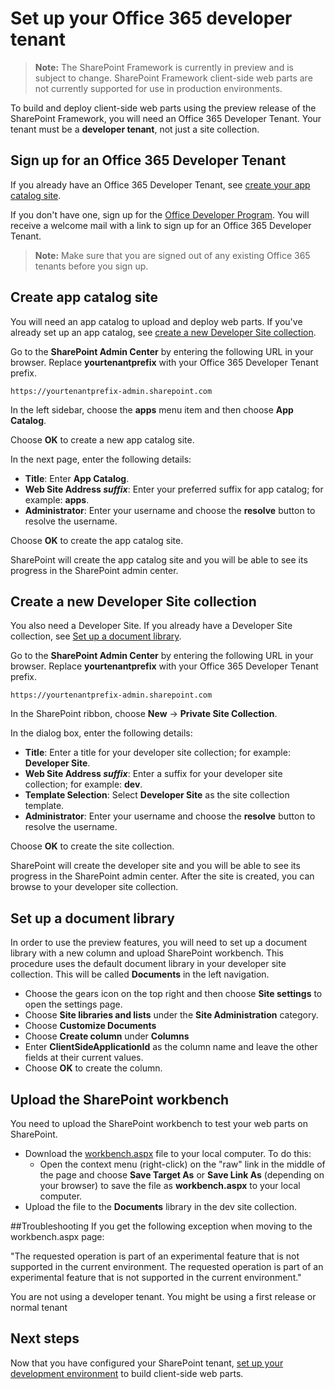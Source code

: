# Set up your Office 365 developer tenant

>**Note:** The SharePoint Framework is currently in preview and is subject to change. SharePoint Framework client-side web parts are not currently supported for use in production environments.

To build and deploy client-side web parts using the preview release of the SharePoint Framework, you will need an Office 365 Developer Tenant. Your tenant must be a **developer tenant**, not just a site collection. 

## Sign up for an Office 365 Developer Tenant
If you already have an Office 365 Developer Tenant, see [create your app catalog site](#create-app-catalog-site).

If you don't have one, sign up for the [Office Developer Program](https://profile.microsoft.com/RegSysProfileCenter/wizardnp.aspx?wizid=14b845d0-938c-45af-b061-f798fbb4d170&lcid=1033). You will receive a welcome mail with a link to sign up for an Office 365 Developer Tenant.  

>**Note:** Make sure that you are signed out of any existing Office 365 tenants before you sign up.

## Create app catalog site
You will need an app catalog to upload and deploy web parts. If you've already set up an app catalog, see [create a new Developer Site collection](#create-a-new-developer-site-collection).  

Go to the **SharePoint Admin Center** by entering the following URL in your browser. Replace **yourtenantprefix** with your Office 365 Developer Tenant prefix.
	
```
https://yourtenantprefix-admin.sharepoint.com
```
	
In the left sidebar, choose the **apps** menu item and then choose **App Catalog**.

Choose **OK** to create a new app catalog site.

In the next page, enter the following details:
* **Title**: Enter **App Catalog**.
* **Web Site Address _suffix_**: Enter your preferred suffix for app catalog; for example: **apps**.
* **Administrator**: Enter your username and choose the **resolve** button to resolve the username.

Choose **OK** to create the app catalog site.

SharePoint will create the app catalog site and you will be able to see its progress in the SharePoint admin center.

## Create a new Developer Site collection
You also need a Developer Site. If you already have a Developer Site collection, see [Set up a document library](#set-up-a-document-library).

 Go to the **SharePoint Admin Center** by entering the following URL in your browser. Replace **yourtenantprefix** with your Office 365 Developer Tenant prefix.
	
```
https://yourtenantprefix-admin.sharepoint.com
```
	
In the SharePoint ribbon, choose **New** -> **Private Site Collection**.

In the dialog box, enter the following details:

* **Title**: Enter a title for your developer site collection; for example: **Developer Site**.
* **Web Site Address _suffix_**: Enter a suffix for your developer site collection; for example: **dev**.
* **Template Selection**: Select **Developer Site** as the site collection template.
* **Administrator**: Enter your username and choose the **resolve** button to resolve the username.

Choose **OK** to create the site collection.

SharePoint will create the developer site and you will be able to see its progress in the SharePoint admin center. After the site is created, you can browse to your developer site collection.

## Set up a document library
In order to use the preview features, you will need to set up a document library with a new column and upload SharePoint workbench. This procedure uses the default document library in your developer site collection. This will be called **Documents** in the left navigation.

* Choose the gears icon on the top right and then choose **Site settings** to open the settings page.
* Choose **Site libraries and lists** under the **Site Administration** category.
* Choose **Customize Documents**
* Choose **Create column** under **Columns**
* Enter **ClientSideApplicationId** as the column name and leave the other fields at their current values.
* Choose **OK** to create the column.

## Upload the SharePoint workbench
You need to upload the SharePoint workbench to test your web parts on SharePoint. 

* Download the [workbench.aspx](https://github.com/SharePoint/sp-dev-docs/blob/master/workbench.aspx) file to your local computer. To do this:
	- Open the context menu (right-click) on the "raw" link in the middle of the page and choose **Save Target As** or **Save Link As** (depending on your browser) to save the file as **workbench.aspx** to your local computer. 
* Upload the file to the **Documents** library in the dev site collection.

##Troubleshooting
If you get the following exception when moving to the workbench.aspx page: 

"The requested operation is part of an experimental feature that is not supported in the current environment. The requested operation is part of an experimental feature that is not supported in the current environment." 

You are not using a developer tenant. You might be using a first release or normal tenant

## Next steps
Now that you have configured your SharePoint tenant, [set up your development environment](./set-up-your-development-environment) to build client-side web parts.
